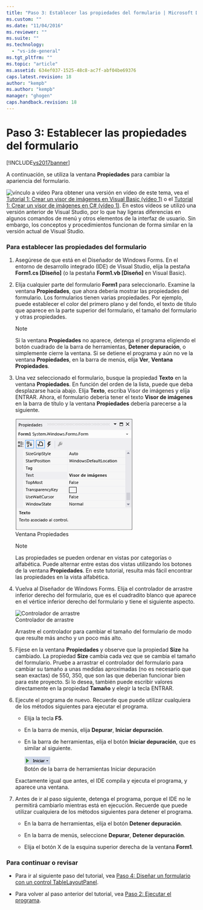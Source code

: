 ```yaml
---
title: "Paso 3: Establecer las propiedades del formulario | Microsoft Docs"
ms.custom: ""
ms.date: "11/04/2016"
ms.reviewer: ""
ms.suite: ""
ms.technology: 
  - "vs-ide-general"
ms.tgt_pltfrm: ""
ms.topic: "article"
ms.assetid: 634ef037-1525-48c8-ac7f-abf04be69376
caps.latest.revision: 18
author: "kempb"
ms.author: "kempb"
manager: "ghogen"
caps.handback.revision: 18
---
```

# Paso 3: Establecer las propiedades del formulario
[!INCLUDE[vs2017banner](../code-quality/includes/vs2017banner.md)]

A continuación, se utiliza la ventana **Propiedades** para cambiar la apariencia del formulario.  
  
 ![vínculo a vídeo](~/data-tools/media/playvideo.gif "PlayVideo") Para obtener una versión en vídeo de este tema, vea el [Tutorial 1: Crear un visor de imágenes en Visual Basic \(vídeo 1\)](http://go.microsoft.com/fwlink/?LinkId=205209) o el [Tutorial 1: Crear un visor de imágenes en C\# \(vídeo 1\)](http://go.microsoft.com/fwlink/?LinkId=205199).  En estos vídeos se utilizó una versión anterior de Visual Studio, por lo que hay ligeras diferencias en algunos comandos de menú y otros elementos de la interfaz de usuario.  Sin embargo, los conceptos y procedimientos funcionan de forma similar en la versión actual de Visual Studio.  
  
### Para establecer las propiedades del formulario  
  
1.  Asegúrese de que está en el Diseñador de Windows Forms.  En el entorno de desarrollo integrado \(IDE\) de Visual Studio, elija la pestaña **Form1.cs \[Diseño\]** \(o la pestaña **Form1.vb \[Diseño\]** en Visual Basic\).  
  
2.  Elija cualquier parte del formulario **Form1** para seleccionarlo.  Examine la ventana **Propiedades**, que ahora debería mostrar las propiedades del formulario.  Los formularios tienen varias propiedades.  Por ejemplo, puede establecer el color del primero plano y del fondo, el texto de título que aparece en la parte superior del formulario, el tamaño del formulario y otras propiedades.  
  
    > [!NOTE]
    >  Si la ventana **Propiedades** no aparece, detenga el programa eligiendo el botón cuadrado de la barra de herramientas, **Detener depuración**, o simplemente cierre la ventana.  Si se detiene el programa y aún no ve la ventana **Propiedades**, en la barra de menús, elija **Ver**, **Ventana Propiedades**.  
  
3.  Una vez seleccionado el formulario, busque la propiedad **Texto** en la ventana **Propiedades**.  En función del orden de la lista, puede que deba desplazarse hacia abajo.  Elija **Texto**, escriba Visor de imágenes y elija ENTRAR.  Ahora, el formulario debería tener el texto **Visor de imágenes** en la barra de título y la ventana **Propiedades** debería parecerse a la siguiente.  
  
     ![Propiedades &#40;ventana&#41;](../ide/media/express_edittextproperty.png "Express\_EditTextProperty")  
Ventana Propiedades  
  
    > [!NOTE]
    >  Las propiedades se pueden ordenar en vistas por categorías o alfabética.  Puede alternar entre estas dos vistas utilizando los botones de la ventana **Propiedades**.  En este tutorial, resulta más fácil encontrar las propiedades en la vista alfabética.  
  
4.  Vuelva al Diseñador de Windows Forms.  Elija el controlador de arrastre inferior derecho del formulario, que es el cuadradito blanco que aparece en el vértice inferior derecho del formulario y tiene el siguiente aspecto.  
  
     ![Controlador de arrastre](~/ide/media/express_bottomrt_drag.png "Express\_BottomRT\_Drag")  
Controlador de arrastre  
  
     Arrastre el controlador para cambiar el tamaño del formulario de modo que resulte más ancho y un poco más alto.  
  
5.  Fíjese en la ventana **Propiedades** y observe que la propiedad **Size** ha cambiado.  La propiedad **Size** cambia cada vez que se cambia el tamaño del formulario.  Pruebe a arrastrar el controlador del formulario para cambiar su tamaño a unas medidas aproximadas \(no es necesario que sean exactas\) de 550, 350, que son las que deberían funcionar bien para este proyecto.  Si lo desea, también puede escribir valores directamente en la propiedad **Tamaño** y elegir la tecla ENTRAR.  
  
6.  Ejecute el programa de nuevo.  Recuerde que puede utilizar cualquiera de los métodos siguientes para ejecutar el programa.  
  
    -   Elija la tecla **F5**.  
  
    -   En la barra de menús, elija **Depurar**, **Iniciar depuración**.  
  
    -   En la barra de herramientas, elija el botón **Iniciar depuración**, que es similar al siguiente.  
  
         ![Botón de la barra de herramientas Iniciar depuración](../ide/media/express_icondebug.png "Express\_IconDebug")  
Botón de la barra de herramientas Iniciar depuración  
  
     Exactamente igual que antes, el IDE compila y ejecuta el programa, y aparece una ventana.  
  
7.  Antes de ir al paso siguiente, detenga el programa, porque el IDE no le permitirá cambiarlo mientras está en ejecución.  Recuerde que puede utilizar cualquiera de los métodos siguientes para detener el programa.  
  
    -   En la barra de herramientas, elija el botón **Detener depuración**.  
  
    -   En la barra de menús, seleccione **Depurar**, **Detener depuración**.  
  
    -   Elija el botón X de la esquina superior derecha de la ventana **Form1**.  
  
### Para continuar o revisar  
  
-   Para ir al siguiente paso del tutorial, vea [Paso 4: Diseñar un formulario con un control TableLayoutPanel](../ide/step-4-lay-out-your-form-with-a-tablelayoutpanel-control.md).  
  
-   Para volver al paso anterior del tutorial, vea [Paso 2: Ejecutar el programa](../ide/step-2-run-your-program.md).
